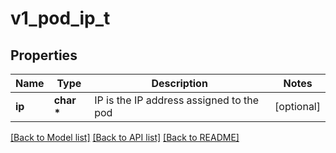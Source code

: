 # v1_pod_ip_t

## Properties
Name | Type | Description | Notes
------------ | ------------- | ------------- | -------------
**ip** | **char \*** | IP is the IP address assigned to the pod | [optional] 

[[Back to Model list]](../README.md#documentation-for-models) [[Back to API list]](../README.md#documentation-for-api-endpoints) [[Back to README]](../README.md)


